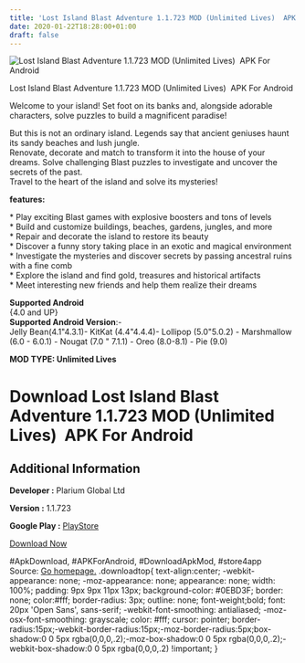 ```yaml
---
title: 'Lost Island Blast Adventure 1.1.723 MOD (Unlimited Lives)  APK For Android'
date: 2020-01-22T18:28:00+01:00
draft: false
---
```


![Lost Island Blast Adventure 1.1.723 MOD (Unlimited Lives)  APK For Android](https://i2.wp.com/apkhome.net/wp-content/uploads/2020/01/Lost-Island-Blast-Adventure-1.1.723-MOD-Unlimited-Lives.jpg "Lost Island Blast Adventure 1.1.723 MOD (Unlimited Lives)  APK For Android")

  

Lost Island Blast Adventure 1.1.723 MOD (Unlimited Lives)  APK For Android

Welcome to your island! Set foot on its banks and, alongside adorable characters, solve puzzles to build a magnificent paradise!

But this is not an ordinary island. Legends say that ancient geniuses haunt its sandy beaches and lush jungle.  
Renovate, decorate and match to transform it into the house of your dreams. Solve challenging Blast puzzles to investigate and uncover the secrets of the past.  
Travel to the heart of the island and solve its mysteries!

**features:**

\* Play exciting Blast games with explosive boosters and tons of levels  
\* Build and customize buildings, beaches, gardens, jungles, and more  
\* Repair and decorate the island to restore its beauty  
\* Discover a funny story taking place in an exotic and magical environment  
\* Investigate the mysteries and discover secrets by passing ancestral ruins with a fine comb  
\* Explore the island and find gold, treasures and historical artifacts  
\* Meet interesting new friends and help them realize their dreams

**Supported Android**  
{4.0 and UP}  
**Supported Android Version**:-  
Jelly Bean(4.1"4.3.1)- KitKat (4.4"4.4.4)- Lollipop (5.0"5.0.2) - Marshmallow (6.0 - 6.0.1) - Nougat (7.0 " 7.1.1) - Oreo (8.0-8.1) - Pie (9.0)

**MOD TYPE: Unlimited Lives**

Download Lost Island Blast Adventure 1.1.723 MOD (Unlimited Lives)  APK For Android
====================================================================================

Additional Information
----------------------

**Developer :** Plarium Global Ltd

**Version :** 1.1.723

**Google Play :** [PlayStore](https://play.google.com/store/apps/details?id=com.plarium.blast)

  

[Download Now](https://store4app.co/post/lost-island-blast-adventure-1-1-723-mod-unlimited-lives-apk-for-android_1579713591)

  
#ApkDownload, #APKForAndroid, #DownloadApkMod, #store4app  
Source: [Go homepage.](https://store4app.co/post/lost-island-blast-adventure-1-1-723-mod-unlimited-lives-apk-for-android_1579713591) .downloadtop{ text-align:center; -webkit-appearance: none; -moz-appearance: none; appearance: none; width: 100%; padding: 9px 9px 11px 13px; background-color: #0EBD3F; border: none; color:#fff; border-radius: 3px; outline: none; font-weight;bold; font: 20px 'Open Sans', sans-serif; -webkit-font-smoothing: antialiased; -moz-osx-font-smoothing: grayscale; color: #fff; cursor: pointer; border-radius:15px;-webkit-border-radius:15px;-moz-border-radius:5px;box-shadow:0 0 5px rgba(0,0,0,.2);-moz-box-shadow:0 0 5px rgba(0,0,0,.2);-webkit-box-shadow:0 0 5px rgba(0,0,0,.2) !important; }